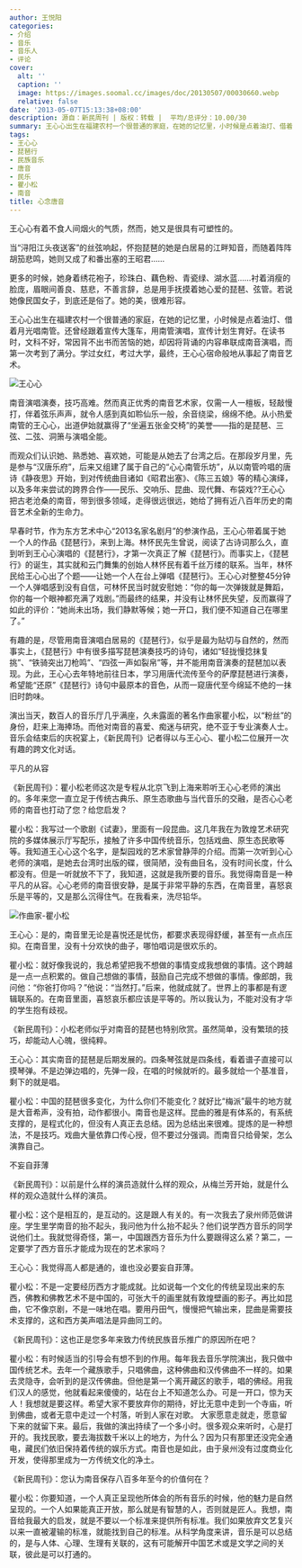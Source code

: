 ```yaml
---
author: 王悦阳
categories:
- 介绍
- 音乐
- 音乐人
- 评论
cover:
  alt: ''
  caption: ''
  image: https://images.soomal.cc/images/doc/20130507/00030660.webp
  relative: false
date: '2013-05-07T15:13:38+08:00'
description: 源自：新民周刊 | 版权：转载 |  平均/总评分：10.00/30
summary: 王心心出生在福建农村一个很普通的家庭，在她的记忆里，小时候是点着油灯、借着月光唱南管。还曾经跟着宣传大篷车，用南管演唱，宣传计划生育好。在读书时，文科不好，常因背不出书而苦恼的她，却因将背诵的内容串联成南音演唱，而第一次考到了满分。学过女红，考过大学，最终，王心心宿命般地从事起了南音艺术……
tags:
- 王心心
- 琵琶行
- 民族音乐
- 唐音
- 民乐
- 瞿小松
- 南音
title: 心念唐音
---
```


王心心有着不食人间烟火的气质，然而，她又是很具有可塑性的。

当“浔阳江头夜送客”的丝弦响起，怀抱琵琶的她是白居易的江畔知音，而随着阵阵胡笳悲鸣，她则又成了和番出塞的王昭君……

更多的时候，她身着绣花袍子，珍珠白、藕色粉、青瓷绿、湖水蓝……衬着消瘦的脸庞，眉眼间善良、慈悲，不善言辞，总是用手抚摸着她心爱的琵琶、弦管。若说她像民国女子，到底还是俗了。她的美，很难形容。

王心心出生在福建农村一个很普通的家庭，在她的记忆里，小时候是点着油灯、借着月光唱南管。还曾经跟着宣传大篷车，用南管演唱，宣传计划生育好。在读书时，文科不好，常因背不出书而苦恼的她，却因将背诵的内容串联成南音演唱，而第一次考到了满分。学过女红，考过大学，最终，王心心宿命般地从事起了南音艺术。

![王心心](https://images.soomal.cc/images/doc/20130507/00030658_01.webp)





南音演唱演奏，技巧高难。然而真正优秀的南音艺术家，仅需一人一檀板，轻敲慢打，伴着弦乐声声，就令人感到真如聆仙乐一般，余音绕梁，绵绵不绝。从小热爱南管的王心心，出道伊始就赢得了“坐遍五张金交椅”的美誉――指的是琵琶、三弦、二弦、洞箫与演唱全能。

而观众们认识她、熟悉她、喜欢她，可能是从她去了台湾之后。在那段岁月里，先是参与“汉唐乐府”，后来又组建了属于自己的“心心南管乐坊”，从以南管吟唱的唐诗《静夜思》开始，到对传统曲目诸如《昭君出塞》、《陈三五娘》等的精心演绎，以及多年来尝试的跨界合作――民乐、交响乐、昆曲、现代舞、布袋戏??王心心把古老沧桑的南音，带到很多领域，走得很远很远，她给了拥有近八百年历史的南音艺术全新的生命力。

早春时节，作为东方艺术中心“2013名家名剧月”的参演作品，王心心带着属于她一个人的作品《琵琶行》，来到上海。林怀民先生曾说，阅读了古诗词那么久，直到听到王心心演唱的《琵琶行》，才第一次真正了解《琵琶行》。而事实上，《琵琶行》的诞生，其实就和云门舞集的创始人林怀民有着千丝万缕的联系。当年，林怀民给王心心出了个题――让她一个人在台上弹唱《琵琶行》。王心心对整整45分钟一个人弹唱感到没有自信，可林怀民当时就安慰她：“你的每一次弹拨就是舞蹈，你的每一个眼神都充满了戏剧。”而最终的结果，并没有让林怀民失望，反而赢得了如此的评价：“她尚未出场，我们静默等候；她一开口，我们便不知道自己在哪里了。”

有趣的是，尽管用南音演唱白居易的《琵琶行》，似乎是最为贴切与自然的，然而事实上，《琵琶行》中有很多描写琵琶演奏技巧的诗句，诸如“轻拢慢捻抹复挑”、“铁骑突出刀枪鸣”、“四弦一声如裂帛”等，并不能用南音演奏的琵琶加以表现。为此，王心心去年特地前往日本，学习用唐代流传至今的萨摩琵琶进行演奏，希望能“还原”《琵琶行》诗句中最原本的音色，从而一窥唐代至今绵延不绝的一抹旧时韵味。

演出当天，数百人的音乐厅几乎满座，久未露面的著名作曲家瞿小松，以“粉丝”的身份，赶来上海捧场。而他对南音的喜爱、痴迷与研究，绝不亚于专业演奏人士。音乐会结束后的庆祝宴上，《新民周刊》记者得以与王心心、瞿小松二位展开一次有趣的跨文化对话。

平凡的从容

《新民周刊》：瞿小松老师这次是专程从北京飞到上海来聆听王心心老师的演出的。多年来您一直立足于传统古典乐、原生态歌曲与当代音乐的交融，是否心心老师的南音也打动了您？给您启发？

瞿小松：我写过一个歌剧《试妻》，里面有一段昆曲。这几年我在为敦煌艺术研究院的多媒体展示厅写配乐，接触了许多中国传统音乐，包括戏曲、原生态民歌等等。我知道王心心这个名字，是梨园戏的艺术家曾静萍的介绍。而第一次听到心心老师的演唱，是她去台湾时出版的碟，很简陋，没有曲目名，没有时间长度，什么都没有。但是一听就放不下了，我知道，这就是我所要的音乐。我觉得南音是一种平凡的从容。心心老师的南音很安静，是属于非常平静的东西，在南音里，喜怒哀乐是平等的，又是那么沉得住气。在我看来，洗尽铅华。

![作曲家-瞿小松](https://images.soomal.cc/images/doc/20130507/00030659_01.webp)





王心心：是的，南音里无论是喜悦还是忧伤，都要求表现得舒缓，甚至有一点点压抑。在南音里，没有十分欢快的曲子，哪怕唱词是很欢乐的。

瞿小松：就好像我说的，我总希望把我不想做的事情变成我想做的事情。这个跨越是一点一点积累的。做自己想做的事情，鼓励自己完成不想做的事情。像郎朗，我问他：“你爸打你吗？”他说：“当然打。”后来，他就成就了。世界上的事都是有逻辑联系的。在南音里面，喜怒哀乐都应该是平等的。所以我认为，不能对没有才华的学生抱有歧视。

《新民周刊》：小松老师似乎对南音的琵琶也特别欣赏。虽然简单，没有繁琐的技巧，却能动人心魄，很纯粹。

王心心：其实南音的琵琶是后期发展的。四条琴弦就是四条线，看着谱子直接可以摸琴弹。不是边弹边唱的，先弹一段，在唱的时候就听的。最多就给一个基准音，剩下的就是唱。

瞿小松：中国的琵琶很多变化，为什么你们不能变化？就好比“梅派”最牛的地方就是大音希声，没有拍，动作都很小。南音也是这样。昆曲的雅是有体系的，有系统支撑的，是程式化的，但没有人真正去总结。因为总结出来很难。提炼的是一种想法，不是技巧。戏曲大量依靠口传心授，但不要过分强调。而南音只给骨架，怎么演靠自己。

不妄自菲薄

《新民周刊》：以前是什么样的演员造就什么样的观众，从梅兰芳开始，就是什么样的观众造就什么样的演员。

瞿小松：这个是相互的，是互动的。这是跟人有关的。有一次我去了泉州师范做讲座。学生里学南音的抬不起头，我问他为什么抬不起头？他们说学西方音乐的同学说他们土。我就觉得奇怪，第一，中国跟西方音乐为什么要跟得这么紧？第二，一定要学了西方音乐才能成为现在的艺术家吗？

王心心：我觉得高人都是通的，谁也没必要妄自菲薄。

瞿小松：不是一定要经历西方才能成就。比如说每一个文化的传统呈现出来的东西，佛教和佛教艺术不是中国的，可张大千的画里就有敦煌壁画的影子。再比如昆曲，它不像京剧，不是一味地在唱。要用丹田气，慢慢把气输出来，昆曲是需要技术支撑的，这和西方美声唱法是异曲同工的。

《新民周刊》：这也正是您多年来致力传统民族音乐推广的原因所在吧？

瞿小松：有时候适当的引导会有想不到的作用。每年我去音乐学院演出，我只做中国传统艺术。去年一个藏族歌手，只唱佛曲，这种佛曲和汉传佛曲不一样的。如果去灵隐寺，会听到的是汉传佛曲。但他是第一个离开藏区的歌手，唱的佛经。用我们汉人的感觉，他就看起来傻傻的，站在台上不知道怎么办。可是一开口，惊为天人！我想就是要这样。希望大家不要放弃你的期待，好比无意中走到一个寺庙，听到佛曲，或者无意中走过一个村落，听到人家在对歌。
大家愿意走就走，愿意留下来的就留下来。最后，我做的演出持续了一个多小时。很多观众来听时，心是打开的。我找民歌，要去海拔数千米以上的地方，为什么？因为只有那里还没完全通电，藏民们依旧保持着传统的娱乐方式。南音也是如此，由于泉州没有过度商业化开发，使得那里成为一方传统文化的净土。

《新民周刊》：您认为南音保存八百多年至今的价值何在？

瞿小松：你要知道，一个人真正呈现他所体会的所有音乐的时候，他的魅力是自然呈现的。一个人如果能真正开放，那么就是有智慧的人，否则就是匠人。我想，南音给我最大的启发，就是不要以一个标准来提供所有标准。我们如果放弃文艺复兴以来一直被灌输的标准，就能找到自己的标准。从科学角度来讲，音乐是可以总结的，是与人体、心理、生理有关联的，这有可能解开中国艺术或是文学之间的关联，彼此是可以打通的。